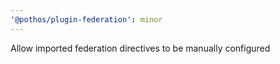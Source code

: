 ```yaml
---
'@pothos/plugin-federation': minor
---
```


Allow imported federation directives to be manually configured
